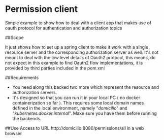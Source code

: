 # Permission client

Simple example to show how to deal with a client app that makes use of oauth protocol for authentication and authorization topics

##Scope

It just shows how to set up a spring client to make it work with a single resource server and the corresponding authorization 
server as well. It's not meant to deal with the low level details of Oauth2 protocol, this means, do 
not expect in this example to find Oauth2 flow implementations, it is provided by third parties included in the pom.xml 

##Requirements

* You need along this backed two more which represent the resource and authorization servers. 
* It's designed so that you can run it in your local PC ( no docker containerization so far ). This requires some local domain
  names defined in the local environment, namely "_domicilio_" and "_kubernetes.docker.internal_". Make sure you have them before running the backends.

##Use
Access to URL http://domicilio:8080/permissions/all in a web browser